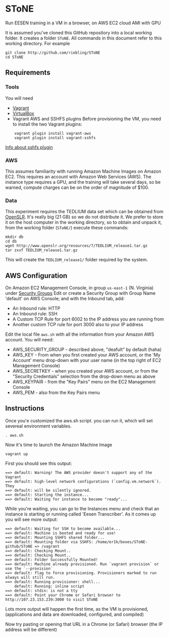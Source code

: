 # SToNE
Run EESEN training in a VM in a browser, on AWS EC2 cloud AMI with GPU

It is assumed you've cloned this GitHub repository into a local working
folder.  It creates a folder `SToNE`. All commands in this document refer
to this working directory. For example
```
git clone http://github.com/riebling/SToNE
cd SToNE
```

## Requirements
### Tools
You will need
 * [Vagrant](http://vagrantup.com/)
 * [VirtualBox](http://virtualbox.org/)
 * Vagrant AWS and SSHFS plugins
 Before provisioning the VM, you need to install the two Vagrant plugins:
```
    vagrant plugin install vagrant-aws
    vagrant plugin install vagrant-sshfs
```
[Info about sshfs plugin](https://github.com/dustymabe/vagrant-sshfs) 

### AWS
This assumes familiarity with running Amazon Machine Images on Amazon EC2.
This requires an account with Amazon Web Services (AWS).
The instance type requires a GPU, and the training will take several days,
so be warned, compute charges can be on the order of magnitude of $100.

### Data
This experiment requires the TEDLIUM data set which can be obtained from
[OpenSLR](http://www.openslr.org/resources/7/TEDLIUM_release1.tar.gz).
It's really big (21 GB) so we do not distribute it. We prefer to store
it on the host computer in the working directory, so to obtain and unpack
it, from the working folder (`SToNE/`) execute these commands:
```
mkdir db
cd db
wget http://www.openslr.org/resources/7/TEDLIUM_release1.tar.gz
tar zxvf TEDLIUM_release1.tar.gz
```
This will create the `TEDLIUM_release1/` folder required by the system.

## AWS Configuration
On Amazon EC2 Management Console, in group `us-east-1` (N. Virginia)
under [Security Groups](https://console.aws.amazon.com/ec2/v2/home?region=us-east-1#SecurityGroups)
Edit or create a Security Group with Group Name 'default' on AWS Console; and with the Inbound tab, add:

  * An Inbound rule: HTTP
  * An Inbound rule: SSH
  * A Custom TCP Rule for port 6002 to the IP address you are running from
  * Another custom TCP rule for port 3000 also to your IP address

Edit the local file `aws.sh` with all the information from your Amazon AWS
account. You will need:

  * AWS_SECURITY_GROUP - described above, "deafult" by default (haha)
  * AWS_KEY - From when you first created your AWS account, or the 'My Account' menu drop-down with
  your user name (in the top right of EC2 Management Console)
  * AWS_SECRETKEY - when you created your AWS account, or from the "Security Credentials" selection
  from the drop-down menu as above
  * AWS_KEYPAIR - from the "Key Pairs" menu on the EC2 Management Console
  * AWS_PEM - also from the Key Pairs menu

## Instructions
Once you'e customized the aws.sh script. you can run it, which will set severeal environment
variables.
```
. aws.sh
```
Now it's time to launch the Amazon Machine Image
```
vagrant up
```
First you should see this output:
```
==> default: Warning! The AWS provider doesn't support any of the Vagrant
==> default: high-level network configurations (`config.vm.network`). They
==> default: will be silently ignored.
==> default: Starting the instance...
==> default: Waiting for instance to become "ready"...
```
While you're waiting, you can go to the Instances menu and check that an instance
is starting or running called 'Eesen Transcriber'. As it comes up you will see
more output:
```
==> default: Waiting for SSH to become available...
==> default: Machine is booted and ready for use!
==> default: Mounting SSHFS shared folder...
==> default: Mounting folder via SSHFS: /home/er1k/boxes/SToNE-github/SToNE => /vagrant
==> default: Checking Mount..
==> default: Checking Mount..
==> default: Folder Successfully Mounted!
==> default: Machine already provisioned. Run `vagrant provision` or use the `--provision`
==> default: flag to force provisioning. Provisioners marked to run always will still run.
==> default: Running provisioner: shell...
    default: Running: inline script
==> default: stdin: is not a tty
==> default: Point your Chrome or Safari browser to http://107.23.153.239:3000 to visit SToNE
```
Lots more output will happen the first time, as the VM is provisioned,
(applications and data are downloaded, configured, and compiled)

Now try pasting or opening that URL in a Chrome (or Safari) browser
(the IP address will be different)

